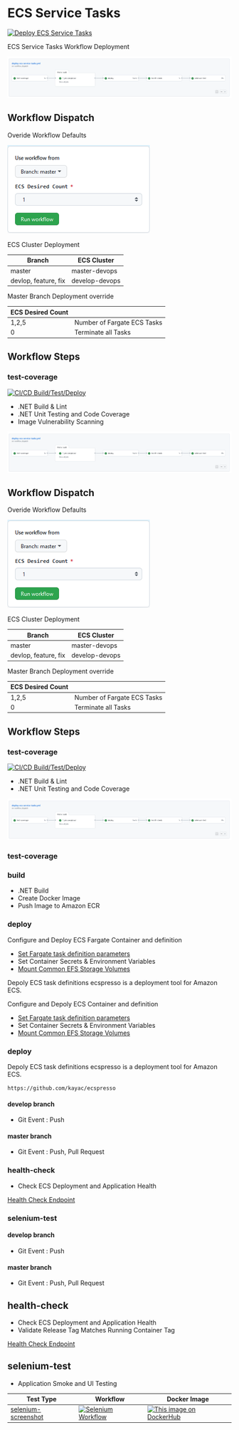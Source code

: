 # ECS Service Tasks

[![Deploy ECS Service Tasks](https://github.com/stuartshay/AzureDevOpsKats/actions/workflows/deploy-ecs-service-tasks.yml/badge.svg)](https://github.com/stuartshay/AzureDevOpsKats/actions/workflows/deploy-ecs-service-tasks.yml)

ECS Service Tasks Workflow Deployment


![](../assets/ecs-service-workflow.png)

## Workflow Dispatch

Overide Workflow Defaults

![](../assets/ecs-service-workflow-dispatch.png)

ECS Cluster Deployment

| Branch               | ECS Cluster    |
| -------------------- | -------------- |
| master               | master-devops  |
| devlop, feature, fix | develop-devops |

Master Branch Deployment override

| ECS Desired Count |                             |
| ----------------- | --------------------------- |
| 1,2,5             | Number of Fargate ECS Tasks |
| 0                 | Terminate all Tasks         |

## Workflow Steps

### test-coverage

[![CI/CD Build/Test/Deploy](https://github.com/stuartshay/AzureDevOpsKats/actions/workflows/ci-cd-action.yml/badge.svg)](https://github.com/stuartshay/AzureDevOpsKats/actions/workflows/ci-cd-action.yml)

- .NET Build & Lint
- .NET Unit Testing and Code Coverage
- Image Vulnerability Scanning

![](../assets/ecs-service-workflow.png)

## Workflow Dispatch

Overide Workflow Defaults

![](../assets/ecs-service-workflow-dispatch.png)

ECS Cluster Deployment

| Branch               | ECS Cluster    |
| -------------------- | -------------- |
| master               | master-devops  |
| devlop, feature, fix | develop-devops |

Master Branch Deployment override

| ECS Desired Count |                             |
| ----------------- | --------------------------- |
| 1,2,5             | Number of Fargate ECS Tasks |
| 0                 | Terminate all Tasks         |

## Workflow Steps

### test-coverage

[![CI/CD Build/Test/Deploy](https://github.com/stuartshay/AzureDevOpsKats/actions/workflows/ci-cd-action.yml/badge.svg)](https://github.com/stuartshay/AzureDevOpsKats/actions/workflows/ci-cd-action.yml)

- .NET Build & Lint
- .NET Unit Testing and Code Coverage

![](../assets/ecs-service-workflow.png)

### test-coverage

### build

- .NET Build
- Create Docker Image
- Push Image to Amazon ECR

### deploy


Configure and Deploy ECS Fargate Container and definition

- [Set Fargate task definition parameters](https://docs.aws.amazon.com/AmazonECS/latest/developerguide/task_definition_parameters.html)
- Set Container Secrets & Environment Variables
- [Mount Common EFS Storage Volumes](https://aws.amazon.com/efs/)

Depoly ECS task definitions
ecspresso is a deployment tool for Amazon ECS.

Configure and Depoly ECS Container and definition

- [Set Fargate task definition parameters](https://docs.aws.amazon.com/AmazonECS/latest/developerguide/task_definition_parameters.html)
- Set Container Secrets & Environment Variables
- [Mount Common EFS Storage Volumes](https://aws.amazon.com/efs/)

### deploy


Depoly ECS task definitions
ecspresso is a deployment tool for Amazon ECS.
```
https://github.com/kayac/ecspresso
```
#### develop branch

- Git Event : Push

#### master branch

- Git Event : Push, Pull Request

### health-check

- Check ECS Deployment and Application Health

[Health Check Endpoint](http://master-devops-1727857016.us-east-1.elb.amazonaws.com/health)

### selenium-test

#### develop branch

- Git Event : Push

#### master branch

- Git Event : Push, Pull Request

## health-check

- Check ECS Deployment and Application Health
- Validate Release Tag Matches Running Container Tag

[Health Check Endpoint](http://master-devops-1727857016.us-east-1.elb.amazonaws.com/health)

## selenium-test

- Application Smoke and UI Testing

| Test Type                                  | Workflow                                                                                                                                                                                                       | Docker Image                                                                                                                                                                 |
| ------------------------------------------ | -------------------------------------------------------------------------------------------------------------------------------------------------------------------------------------------------------------- | ---------------------------------------------------------------------------------------------------------------------------------------------------------------------------- |
| [selenium-screenshot](../docker/selenium/) | [![Selenium Workflow](https://github.com/stuartshay/AzureDevOpsKats/actions/workflows/selenium.workflow.yml/badge.svg)](https://github.com/stuartshay/AzureDevOpsKats/actions/workflows/selenium.workflow.yml) | [![This image on DockerHub](https://img.shields.io/docker/pulls/stuartshay/azuredevopskats-selenium.svg)](https://hub.docker.com/r/stuartshay/azuredevopskats-selenium/tags) |
